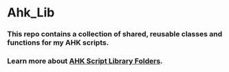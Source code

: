 # Ahk_Lib

### This repo contains a collection of shared, reusable classes and functions for my AHK scripts.

### Learn more about [AHK Script Library Folders](https://www.autohotkey.com/docs/v2/Scripts.htm#lib).

